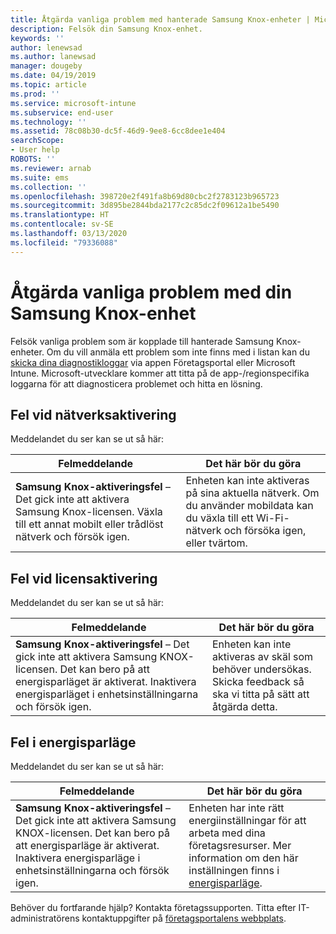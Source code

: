 ```yaml
---
title: Åtgärda vanliga problem med hanterade Samsung Knox-enheter | Microsoft Docs
description: Felsök din Samsung Knox-enhet.
keywords: ''
author: lenewsad
ms.author: lanewsad
manager: dougeby
ms.date: 04/19/2019
ms.topic: article
ms.prod: ''
ms.service: microsoft-intune
ms.subservice: end-user
ms.technology: ''
ms.assetid: 78c08b30-dc5f-46d9-9ee8-6cc8dee1e404
searchScope:
- User help
ROBOTS: ''
ms.reviewer: arnab
ms.suite: ems
ms.collection: ''
ms.openlocfilehash: 398720e2f491fa8b69d80cbc2f2783123b965723
ms.sourcegitcommit: 3d895be2844bda2177c2c85dc2f09612a1be5490
ms.translationtype: HT
ms.contentlocale: sv-SE
ms.lasthandoff: 03/13/2020
ms.locfileid: "79336088"
---
```

# <a name="fix-common-issues-with-your-samsung-knox-device"></a>Åtgärda vanliga problem med din Samsung Knox-enhet

Felsök vanliga problem som är kopplade till hanterade Samsung Knox-enheter. Om du vill anmäla ett problem som inte finns med i listan kan du [skicka dina diagnostikloggar](send-logs-to-microsoft-android.md) via appen Företagsportal eller Microsoft Intune. Microsoft-utvecklare kommer att titta på de app-/regionspecifika loggarna för att diagnosticera problemet och hitta en lösning.    

## <a name="network-activation-error"></a>Fel vid nätverksaktivering  

Meddelandet du ser kan se ut så här:

|Felmeddelande|Det här bör du göra|
|---|---|
|**Samsung Knox-aktiveringsfel** – Det gick inte att aktivera Samsung Knox-licensen. Växla till ett annat mobilt eller trådlöst nätverk och försök igen.|Enheten kan inte aktiveras på sina aktuella nätverk. Om du använder mobildata kan du växla till ett Wi-Fi-nätverk och försöka igen, eller tvärtom.|

## <a name="license-activation-error"></a>Fel vid licensaktivering

Meddelandet du ser kan se ut så här:

|Felmeddelande|Det här bör du göra|
|---|---|
|**Samsung Knox-aktiveringsfel** – Det gick inte att aktivera Samsung KNOX-licensen. Det kan bero på att energisparläget är aktiverat. Inaktivera energisparläget i enhetsinställningarna och försök igen.|Enheten kan inte aktiveras av skäl som behöver undersökas. Skicka feedback så ska vi titta på sätt att åtgärda detta.|

## <a name="power-saving-mode-error"></a>Fel i energisparläge

Meddelandet du ser kan se ut så här:

|Felmeddelande|Det här bör du göra|
|---|---|
|**Samsung Knox-aktiveringsfel** – Det gick inte att aktivera Samsung KNOX-licensen. Det kan bero på att energisparläge är aktiverat. Inaktivera energisparläge i enhetsinställningarna och försök igen. |Enheten har inte rätt energiinställningar för att arbeta med dina företagsresurser. Mer information om den här inställningen finns i [energisparläge](https://go.microsoft.com/fwlink/?linkid=2077422&clcid=0x409).|  

Behöver du fortfarande hjälp? Kontakta företagssupporten. Titta efter IT-administratörens kontaktuppgifter på [företagsportalens webbplats](https://go.microsoft.com/fwlink/?linkid=2010980).
